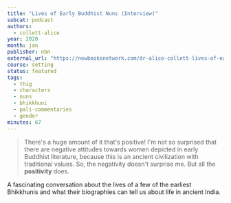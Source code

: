 ```yaml
---
title: "Lives of Early Buddhist Nuns (Interview)"
subcat: podcast
authors:
  - collett-alice
year: 2020
month: jan
publisher: nbn
external_url: "https://newbooksnetwork.com/dr-alice-collett-lives-of-early-buddhist-nuns-biographies-as-history-oxford-up-2016/"
course: setting
status: featured
tags:
  - thig
  - characters
  - nuns
  - bhikkhuni
  - pali-commentaries
  - gender
minutes: 67
---
```


> There's a huge amount of it that's positive! I'm not so surprised that there are negative attitudes towards women depicted in early Buddhist literature, because this is an ancient civilization with traditional values. So, the negativity doesn't surprise me. But all the **positivity** does. 

A fascinating conversation about the lives of a few of the earliest Bhikkhunis and what their biographies can tell us about life in ancient India.

